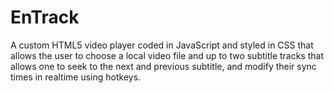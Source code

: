 # EnTrack
A custom HTML5 video player coded in JavaScript and styled in CSS that allows the user to choose a local video file and up to two subtitle tracks that allows one to seek to the next and previous subtitle, and modify their sync times in realtime using hotkeys.
